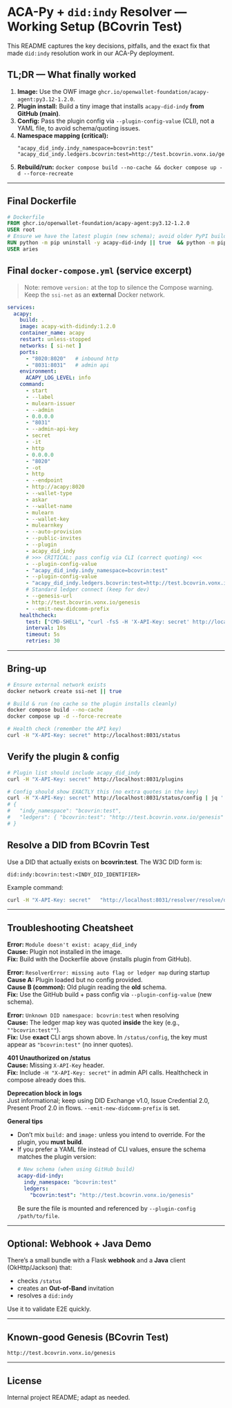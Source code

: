 # ACA-Py + `did:indy` Resolver — Working Setup (BCovrin Test)

This README captures the key decisions, pitfalls, and the exact fix that made `did:indy` resolution work in our ACA-Py deployment.

## TL;DR — What finally worked
1. **Image:** Use the OWF image `ghcr.io/openwallet-foundation/acapy-agent:py3.12-1.2.0`.
2. **Plugin install:** Build a tiny image that installs `acapy-did-indy` **from GitHub (main)**.
3. **Config:** Pass the plugin config via `--plugin-config-value` (CLI), not a YAML file, to avoid schema/quoting issues.
4. **Namespace mapping (critical):**  
   ```text
   "acapy_did_indy.indy_namespace=bcovrin:test"
   "acapy_did_indy.ledgers.bcovrin:test=http://test.bcovrin.vonx.io/genesis"
   ```
5. **Rebuild/run:** `docker compose build --no-cache && docker compose up -d --force-recreate`

---

## Final Dockerfile
```dockerfile
# Dockerfile
FROM ghcr.io/openwallet-foundation/acapy-agent:py3.12-1.2.0
USER root
# Ensure we have the latest plugin (new schema); avoid older PyPI builds
RUN python -m pip uninstall -y acapy-did-indy || true  && python -m pip install --no-cache-dir git+https://github.com/Indicio-tech/acapy-did-indy@main
USER aries
```

## Final `docker-compose.yml` (service excerpt)
> Note: remove `version:` at the top to silence the Compose warning. Keep the `ssi-net` as an **external** Docker network.

```yaml
services:
  acapy:
    build: .
    image: acapy-with-didindy:1.2.0
    container_name: acapy
    restart: unless-stopped
    networks: [ si-net ]
    ports:
      - "8020:8020"   # inbound http
      - "8031:8031"   # admin api
    environment:
      ACAPY_LOG_LEVEL: info
    command:
      - start
      - --label
      - mulearn-issuer
      - --admin
      - 0.0.0.0
      - "8031"
      - --admin-api-key
      - secret
      - -it
      - http
      - 0.0.0.0
      - "8020"
      - -ot
      - http
      - --endpoint
      - http://acapy:8020
      - --wallet-type
      - askar
      - --wallet-name
      - mulearn
      - --wallet-key
      - mulearnkey
      - --auto-provision
      - --public-invites
      - --plugin
      - acapy_did_indy
      # >>> CRITICAL: pass config via CLI (correct quoting) <<<
      - --plugin-config-value
      - "acapy_did_indy.indy_namespace=bcovrin:test"
      - --plugin-config-value
      - "acapy_did_indy.ledgers.bcovrin:test=http://test.bcovrin.vonx.io/genesis"
      # Standard ledger connect (keep for dev)
      - --genesis-url
      - http://test.bcovrin.vonx.io/genesis
      - --emit-new-didcomm-prefix
    healthcheck:
      test: ["CMD-SHELL", "curl -fsS -H 'X-API-Key: secret' http://localhost:8031/status >/dev/null || exit 1"]
      interval: 10s
      timeout: 5s
      retries: 30
```

---

## Bring-up
```bash
# Ensure external network exists
docker network create ssi-net || true

# Build & run (no cache so the plugin installs cleanly)
docker compose build --no-cache
docker compose up -d --force-recreate

# Health check (remember the API key)
curl -H "X-API-Key: secret" http://localhost:8031/status
```

## Verify the plugin & config
```bash
# Plugin list should include acapy_did_indy
curl -H "X-API-Key: secret" http://localhost:8031/plugins

# Config should show EXACTLY this (no extra quotes in the key)
curl -H "X-API-Key: secret" http://localhost:8031/status/config | jq '.plugin_config.acapy_did_indy'
# {
#   "indy_namespace": "bcovrin:test",
#   "ledgers": { "bcovrin:test": "http://test.bcovrin.vonx.io/genesis" }
# }
```

## Resolve a DID from BCovrin Test
Use a DID that actually exists on **bcovrin:test**. The W3C DID form is:
```
did:indy:bcovrin:test:<INDY_DID_IDENTIFIER>
```
Example command:
```bash
curl -H "X-API-Key: secret"   "http://localhost:8031/resolver/resolve/did:indy:bcovrin:test:2juZ9a3Nc9F7WVK26hzAFr"
```

---

## Troubleshooting Cheatsheet

**Error:** `Module doesn't exist: acapy_did_indy`  
**Cause:** Plugin not installed in the image.  
**Fix:** Build with the Dockerfile above (installs plugin from GitHub).

**Error:** `ResolverError: missing auto flag or ledger map` during startup  
**Cause A:** Plugin loaded but no config provided.  
**Cause B (common):** Old plugin reading the **old** schema.  
**Fix:** Use the GitHub build + pass config via `--plugin-config-value` (new schema).

**Error:** `Unknown DID namespace: bcovrin:test` when resolving  
**Cause:** The ledger map key was quoted **inside** the key (e.g., `""bcovrin:test""`).  
**Fix:** Use **exact** CLI args shown above. In `/status/config`, the key must appear as `"bcovrin:test"` (no inner quotes).

**401 Unauthorized on /status**  
**Cause:** Missing `X-API-Key` header.  
**Fix:** Include `-H "X-API-Key: secret"` in admin API calls. Healthcheck in compose already does this.

**Deprecation block in logs**  
Just informational; keep using DID Exchange v1.0, Issue Credential 2.0, Present Proof 2.0 in flows. `--emit-new-didcomm-prefix` is set.

**General tips**
- Don’t mix `build:` and `image:` unless you intend to override. For the plugin, you **must build**.
- If you prefer a YAML file instead of CLI values, ensure the schema matches the plugin version:
  ```yaml
  # New schema (when using GitHub build)
  acapy-did-indy:
    indy_namespace: "bcovrin:test"
    ledgers:
      "bcovrin:test": "http://test.bcovrin.vonx.io/genesis"
  ```
  Be sure the file is mounted and referenced by `--plugin-config /path/to/file`.

---

## Optional: Webhook + Java Demo
There’s a small bundle with a Flask **webhook** and a **Java** client (OkHttp/Jackson) that:
- checks `/status`
- creates an **Out-of-Band** invitation
- resolves a `did:indy`

Use it to validate E2E quickly.

---

## Known-good Genesis (BCovrin Test)
```
http://test.bcovrin.vonx.io/genesis
```

---

## License
Internal project README; adapt as needed.